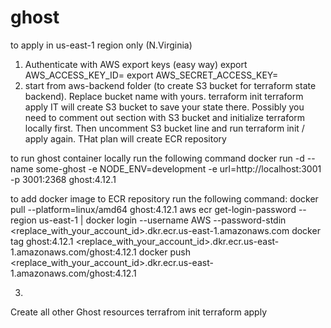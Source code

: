 # ghost

to apply in us-east-1 region only (N.Virginia)


1. Authenticate with AWS
export keys (easy way)
export AWS_ACCESS_KEY_ID=
export AWS_SECRET_ACCESS_KEY=
2. start from aws-backend folder (to create S3 bucket for terraform state backend). Replace bucket name with yours.
terraform init
terraform apply
IT will create S3 bucket to save your state there. Possibly you need to comment out section with S3 bucket and initialize terraform locally first. Then uncomment S3 bucket line and run terraform init / apply again. 
THat plan will create ECR repository 

to run ghost container locally run the following command
docker run -d --name some-ghost -e NODE_ENV=development -e url=http://localhost:3001 -p 3001:2368 ghost:4.12.1

to add docker image to ECR repository run the following command:
docker pull --platform=linux/amd64 ghost:4.12.1
aws ecr get-login-password --region us-east-1 | docker login --username AWS --password-stdin <replace_with_your_account_id>.dkr.ecr.us-east-1.amazonaws.com
docker tag ghost:4.12.1 <replace_with_your_account_id>.dkr.ecr.us-east-1.amazonaws.com/ghost:4.12.1
docker push <replace_with_your_account_id>.dkr.ecr.us-east-1.amazonaws.com/ghost:4.12.1

3. 
Create all other Ghost resources
terrafrom init
terraform apply
